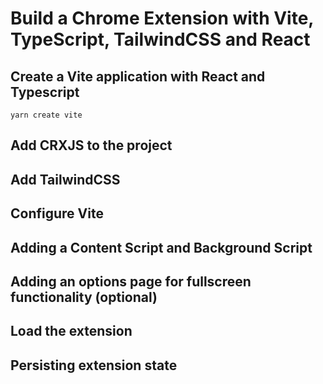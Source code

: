# Build a Chrome Extension with Vite, TypeScript, TailwindCSS and React

## Create a Vite application with React and Typescript

```
yarn create vite
```

## Add CRXJS to the project

## Add TailwindCSS

## Configure Vite

## Adding a Content Script and Background Script

## Adding an options page for fullscreen functionality (optional)

## Load the extension

## Persisting extension state

